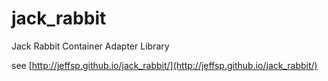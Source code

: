 jack_rabbit
===========

Jack Rabbit Container Adapter Library

see [http://jeffsp.github.io/jack_rabbit/](http://jeffsp.github.io/jack_rabbit/)
